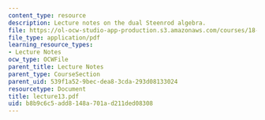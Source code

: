 ```yaml
---
content_type: resource
description: Lecture notes on the dual Steenrod algebra.
file: https://ol-ocw-studio-app-production.s3.amazonaws.com/courses/18-917-topics-in-algebraic-topology-the-sullivan-conjecture-fall-2007/b8b9c6c5add8148a701ad211ded08308_lecture13.pdf
file_type: application/pdf
learning_resource_types:
- Lecture Notes
ocw_type: OCWFile
parent_title: Lecture Notes
parent_type: CourseSection
parent_uid: 539f1a52-9bec-dea8-3cda-293d08133024
resourcetype: Document
title: lecture13.pdf
uid: b8b9c6c5-add8-148a-701a-d211ded08308
---
```

